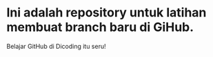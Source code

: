 # Ini adalah repository untuk latihan membuat branch baru di GiHub.
Belajar GitHub di Dicoding itu seru!
